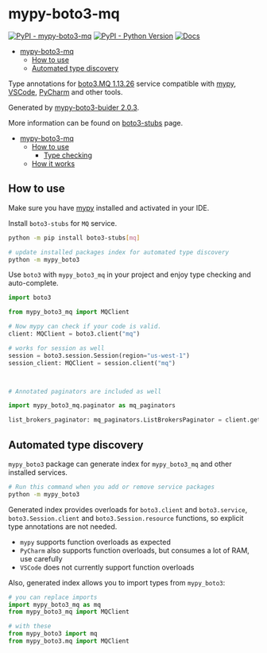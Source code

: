 # mypy-boto3-mq

[![PyPI - mypy-boto3-mq](https://img.shields.io/pypi/v/mypy-boto3-mq.svg?color=blue)](https://pypi.org/project/mypy-boto3-mq)
[![PyPI - Python Version](https://img.shields.io/pypi/pyversions/mypy-boto3-mq.svg?color=blue)](https://pypi.org/project/mypy-boto3-mq)
[![Docs](https://img.shields.io/readthedocs/mypy-boto3-builder.svg?color=blue)](https://mypy-boto3-builder.readthedocs.io/)

- [mypy-boto3-mq](#mypy-boto3-mq)
  - [How to use](#how-to-use)
  - [Automated type discovery](#automated-type-discovery)


Type annotations for
[boto3.MQ 1.13.26](https://boto3.amazonaws.com/v1/documentation/api/1.13.26/reference/services/mq.html#MQ) service
compatible with [mypy](https://github.com/python/mypy), [VSCode](https://code.visualstudio.com/),
[PyCharm](https://www.jetbrains.com/pycharm/) and other tools.

Generated by [mypy-boto3-buider 2.0.3](https://github.com/vemel/mypy_boto3_builder).

More information can be found on [boto3-stubs](https://pypi.org/project/boto3-stubs/) page.

- [mypy-boto3-mq](#mypy-boto3-mq)
  - [How to use](#how-to-use)
    - [Type checking](#type-checking)
  - [How it works](#how-it-works)

## How to use

Make sure you have [mypy](https://github.com/python/mypy) installed and activated in your IDE.

Install `boto3-stubs` for `MQ` service.

```bash
python -m pip install boto3-stubs[mq]

# update installed packages index for automated type discovery
python -m mypy_boto3
```

Use `boto3` with `mypy_boto3_mq` in your project and enjoy type checking and auto-complete.

```python
import boto3

from mypy_boto3_mq import MQClient

# Now mypy can check if your code is valid.
client: MQClient = boto3.client("mq")

# works for session as well
session = boto3.session.Session(region="us-west-1")
session_client: MQClient = session.client("mq")



# Annotated paginators are included as well

import mypy_boto3_mq.paginator as mq_paginators

list_brokers_paginator: mq_paginators.ListBrokersPaginator = client.get_paginator("list_brokers")
```

## Automated type discovery

`mypy_boto3` package can generate index for `mypy_boto3_mq` and other installed services.

```bash
# Run this command when you add or remove service packages
python -m mypy_boto3
```

Generated index provides overloads for `boto3.client` and `boto3.service`,
`boto3.Session.client` and `boto3.Session.resource` functions,
so explicit type annotations are not needed.

- `mypy` supports function overloads as expected
- `PyCharm` also supports function overloads, but consumes a lot of RAM, use carefully
- `VSCode` does not currently support function overloads

Also, generated index allows you to import types from `mypy_boto3`:

```python
# you can replace imports
import mypy_boto3_mq as mq
from mypy_boto3_mq import MQClient

# with these
from mypy_boto3 import mq
from mypy_boto3.mq import MQClient
```